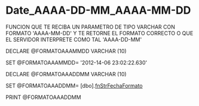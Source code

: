 # Date_AAAA-DD-MM_AAAA-MM-DD
FUNCION QUE TE RECIBA UN PARAMETRO DE TIPO VARCHAR CON FORMATO 'AAAA-MM-DD'  Y TE RETORNE EL FORMATO CORRECTO 
O QUE EL SERVIDOR INTERPRETE COMO TAL  'AAAA-DD-MM'

DECLARE @FORMATOAAAMMDD VARCHAR (10)

SET @FORMATOAAAMMDD= '2012-14-06 23:02:22.630'

DECLARE @FORMATOAAADDMM VARCHAR (10)

SET @FORMATOAAADDMM= [dbo].[fnStrFechaFormato](@FORMATOAAAMMDD)

PRINT @FORMATOAAADDMM

